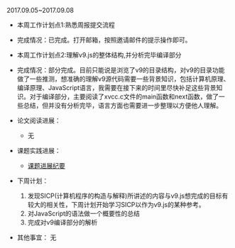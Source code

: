 2017.09.05~2017.09.08

- 本周工作计划点1:熟悉周报提交流程

- 完成情况：已完成。打开邮箱，按照邀请邮件的提示操作即可。

- 本周工作计划点2:理解v9.js的整体结构,并分析完毕编译部分

- 完成情况：部分完成。目前只能说是浏览了v9的目录结构，对v9的目录功能做了一些推测，想准确的理解v9源代码需要一些背景知识，包括计算机原理、编译原理、JavaScript语言，我需要在接下来的时间里尽快补足这些背景知识。对于编译部分，主要阅读了xvcc.c文件的main函数和next函数，做了一些总结，但并没有分析完毕，语言方面也需要进一步整理以方便他人理解。

- 论文阅读进展：
  - 无


- 课题实践进展：
  - [课题进展纪要](../developers/shizhenxing/index.md)


- 下周计划：
  1. 发现SICP(计算机程序的构造与解释)所讲述的内容与v9.js想完成的目标有较大的相关性，下周计划开始学习SICP以作为v9.js的某种参考。
  2. 对JavaScript的语法做一个概要性的总结
  3. 完成对v9编译部分的解析
- 其他事宜：
  无
